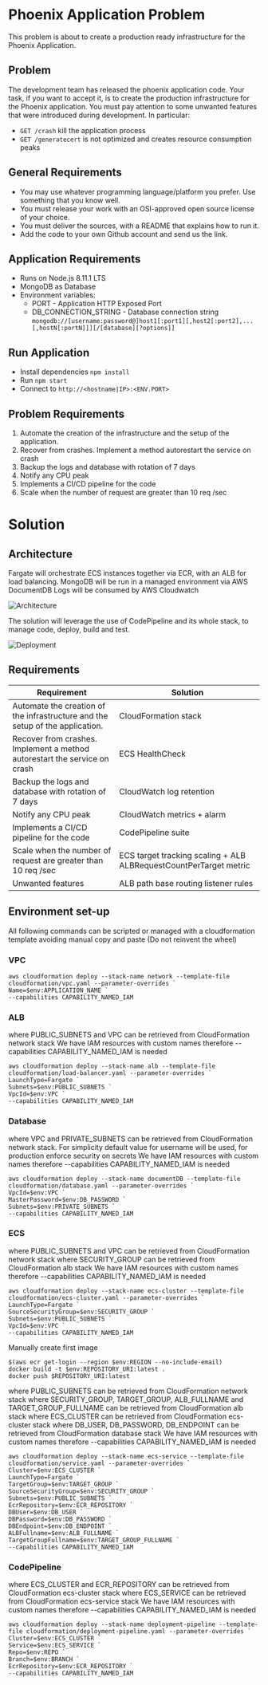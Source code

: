 # Phoenix Application Problem
This problem is about to create a production ready infrastructure for the Phoenix Application.

## Problem

The development team has released the phoenix application code.
Your task, if you want to accept it, is to create the production infrastructure
for the Phoenix application. You must pay attention to some unwanted features
that were introduced during development. In particular:

- `GET /crash` kill the application process
- `GET /generatecert` is not optimized and creates resource consumption peaks

## General Requirements

- You may use whatever programming language/platform you prefer. Use something that you know well.
- You must release your work with an OSI-approved open source license of your choice.
- You must deliver the sources, with a README that explains how to run it.
- Add the code to your own Github account and send us the link.

## Application Requirements

- Runs on Node.js 8.11.1 LTS
- MongoDB as Database
- Environment variables:
    - PORT - Application HTTP Exposed Port
    - DB_CONNECTION_STRING - Database connection string `mongodb://[username:password@]host1[:port1][,host2[:port2],...[,hostN[:portN]]][/[database][?options]]`

## Run Application
- Install dependencies `npm install`
- Run `npm start`
- Connect to `http://<hostname|IP>:<ENV.PORT>`

## Problem Requirements

1. Automate the creation of the infrastructure and the setup of the application.
2. Recover from crashes. Implement a method autorestart the service on crash
3. Backup the logs and database with rotation of 7 days
4. Notify any CPU peak
5. Implements a CI/CD pipeline for the code
6. Scale when the number of request are greater than 10 req /sec


# Solution

## Architecture
Fargate will orchestrate ECS instances together via ECR, with an ALB for load balancing.
MongoDB will be run in a managed environment via AWS DocumentDB
Logs will be consumed by AWS Cloudwatch


![Architecture](images/architecture.png)

The solution will leverage the use of CodePipeline and its whole stack, to manage code, deploy, build and test.

![Deployment](images/deployment.png)

## Requirements

| Requirement                                                                  | Solution                                   | 
|------------------------------------------------------------------------------|--------------------------------------------|
| Automate the creation of the infrastructure and the setup of the application.| CloudFormation stack                       | 
| Recover from crashes. Implement a method autorestart the service on crash    | ECS HealthCheck                            | 
| Backup the logs and database with rotation of 7 days                         | CloudWatch log retention                   | 
| Notify any CPU peak                                                          | CloudWatch metrics + alarm                 | 
| Implements a CI/CD pipeline for the code                                     | CodePipeline suite                         | 
| Scale when the number of request are greater than 10 req /sec                | ECS target tracking scaling + ALB ALBRequestCountPerTarget metric | 
| Unwanted features                                                            | ALB path base routing listener rules                      |

## Environment set-up

All following commands can be scripted or managed with a cloudformation template avoiding manual copy and paste (Do not reinvent the wheel)

### VPC

```shell script
aws cloudformation deploy --stack-name network --template-file cloudformation/vpc.yaml --parameter-overrides `
Name=$env:APPLICATION_NAME `
--capabilities CAPABILITY_NAMED_IAM 
```

### ALB

where PUBLIC_SUBNETS and VPC can be retrieved from CloudFormation network stack
We have IAM resources with custom names therefore --capabilities CAPABILITY_NAMED_IAM  is needed

```shell script
aws cloudformation deploy --stack-name alb --template-file cloudformation/load-balancer.yaml --parameter-overrides `
LaunchType=Fargate `
Subnets=$env:PUBLIC_SUBNETS `
VpcId=$env:VPC `
--capabilities CAPABILITY_NAMED_IAM 
```

### Database

where VPC and PRIVATE_SUBNETS can be retrieved from CloudFormation network stack. 
For simplicity default value for username will be used, for production enforce security on secrets
We have IAM resources with custom names therefore --capabilities CAPABILITY_NAMED_IAM  is needed

```shell script
aws cloudformation deploy --stack-name documentDB --template-file cloudformation/database.yaml --parameter-overrides `
VpcId=$env:VPC `
MasterPassword=$env:DB_PASSWORD `
Subnets=$env:PRIVATE_SUBNETS `
--capabilities CAPABILITY_NAMED_IAM 
```

### ECS

where PUBLIC_SUBNETS and VPC can be retrieved from CloudFormation network stack
where SECURITY_GROUP can be retrieved from CloudFormation alb stack
We have IAM resources with custom names therefore --capabilities CAPABILITY_NAMED_IAM  is needed

```shell script
aws cloudformation deploy --stack-name ecs-cluster --template-file cloudformation/ecs-cluster.yaml --parameter-overrides `
LaunchType=Fargate `
SourceSecurityGroup=$env:SECURITY_GROUP `
Subnets=$env:PUBLIC_SUBNETS `
VpcId=$env:VPC `
--capabilities CAPABILITY_NAMED_IAM 
```

Manually create first image

```shell script
$(aws ecr get-login --region $env:REGION --no-include-email)
docker build -t $env:REPOSITORY_URI:latest .
docker push $REPOSITORY_URI:latest
```

where PUBLIC_SUBNETS can be retrieved from CloudFormation network stack
where SECURITY_GROUP, TARGET_GROUP, ALB_FULLNAME and TARGET_GROUP_FULLNAME can be retrieved from CloudFormation alb stack
where ECS_CLUSTER can be retrieved from CloudFormation ecs-cluster stack
where DB_USER, DB_PASSWORD, DB_ENDPOINT can be retrieved from CloudFormation database stack
We have IAM resources with custom names therefore --capabilities CAPABILITY_NAMED_IAM  is needed

```shell script
aws cloudformation deploy --stack-name ecs-service --template-file cloudformation/service.yaml --parameter-overrides `
Cluster=$env:ECS_CLUSTER `
LaunchType=Fargate `
TargetGroup=$env:TARGET_GROUP `
SourceSecurityGroup=$env:SECURITY_GROUP `
Subnets=$env:PUBLIC_SUBNETS `
EcrRepository=$env:ECR_REPOSITORY `
DBUser=$env:DB_USER `
DBPassword=$env:DB_PASSWORD `
DBEndpoint=$env:DB_ENDPOINT `
ALBFullname=$env:ALB_FULLNAME `
TargetGroupFullname=$env:TARGET_GROUP_FULLNAME `
--capabilities CAPABILITY_NAMED_IAM 
```

### CodePipeline

where ECS_CLUSTER and ECR_REPOSITORY can be retrieved from CloudFormation ecs-cluster stack
where ECS_SERVICE can be retrieved from CloudFormation ecs-service stack
We have IAM resources with custom names therefore --capabilities CAPABILITY_NAMED_IAM  is needed

```shell script
aws cloudformation deploy --stack-name deployment-pipeline --template-file cloudformation/deployment-pipeline.yaml --parameter-overrides `
Cluster=$env:ECS_CLUSTER `
Service=$env:ECS_SERVICE `
Repo=$env:REPO `
Branch=$env:BRANCH `
EcrRepository=$env:ECR_REPOSITORY `
--capabilities CAPABILITY_NAMED_IAM 
```
